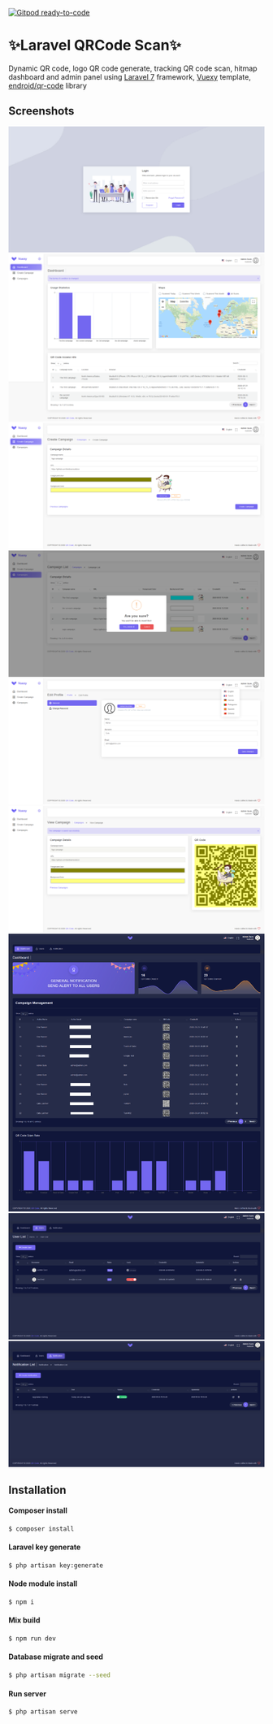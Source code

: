 [![Gitpod ready-to-code](https://img.shields.io/badge/Gitpod-ready--to--code-blue?logo=gitpod)](https://gitpod.io/#https://github.com/devdreamcatch/laravel-qrcode-campaign)

# ✨Laravel QRCode Scan✨

Dynamic QR code, logo QR code generate, tracking QR code scan, hitmap dashboard and admin panel using [Laravel 7](https://laravel.com) framework, [Vuexy](https://themeforest.net/item/vuexy-vuejs-html-laravel-admin-dashboard-template/23328599) template, [endroid/qr-code](https://github.com/endroid/qr-code) library


## Screenshots
![ScreenShot](/screenshots/screenshot1.png)
![ScreenShot](/screenshots/screenshot2.png)
![ScreenShot](/screenshots/screenshot3.png)
![ScreenShot](/screenshots/screenshot4.png)
![ScreenShot](/screenshots/screenshot5.png)
![ScreenShot](/screenshots/screenshot6.png)
![ScreenShot](/screenshots/screenshot7.png)
![ScreenShot](/screenshots/screenshot8.png)
![ScreenShot](/screenshots/screenshot9.png)

## Installation

#### Composer install
```sh
$ composer install
```

#### Laravel key generate
```sh
$ php artisan key:generate
```

#### Node module install
```sh
$ npm i
```

#### Mix build
```sh
$ npm run dev
```

#### Database migrate and seed
```sh
$ php artisan migrate --seed
```

#### Run server
```sh
$ php artisan serve
```

